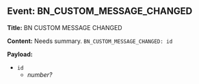 ## Event: BN_CUSTOM_MESSAGE_CHANGED

**Title:** BN CUSTOM MESSAGE CHANGED

**Content:**
Needs summary.
`BN_CUSTOM_MESSAGE_CHANGED: id`

**Payload:**
- `id`
  - *number?*